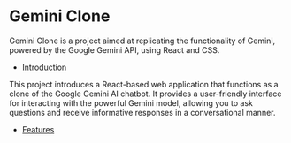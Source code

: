 # Gemini Clone

Gemini Clone is a project aimed at replicating the functionality of Gemini, powered by the Google Gemini API, using React and CSS.

- [Introduction](#introduction)

This project introduces a React-based web application that functions as a clone of the Google Gemini AI chatbot. It provides a user-friendly interface for interacting with the powerful Gemini model, allowing you to ask questions and receive informative responses in a conversational manner.

- [Features](#features)

